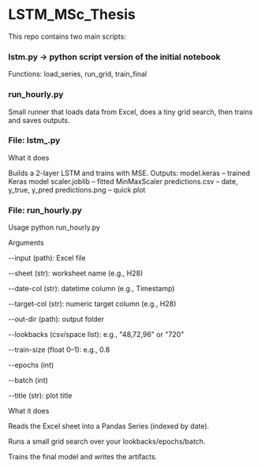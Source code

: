 # LSTM_MSc_Thesis
This repo contains two main scripts:
### lstm.py -> python script version of the initial notebook
Functions: load_series, run_grid, train_final
### run_hourly.py
Small runner that loads data from Excel, does a tiny grid search, then trains and saves outputs.
### File: lstm_.py
What it does

Builds a 2-layer LSTM and trains with MSE.
Outputs:
model.keras – trained Keras model
scaler.joblib – fitted MinMaxScaler
predictions.csv – date, y_true, y_pred
predictions.png – quick plot
### File: run_hourly.py
Usage
python run_hourly.py 

Arguments

--input (path): Excel file

--sheet (str): worksheet name (e.g., H28)

--date-col (str): datetime column (e.g., Timestamp)

--target-col (str): numeric target column (e.g., H28)

--out-dir (path): output folder

--lookbacks (csv/space list): e.g., "48,72,96" or "720"

--train-size (float 0–1): e.g., 0.8

--epochs (int)

--batch (int)

--title (str): plot title

What it does

Reads the Excel sheet into a Pandas Series (indexed by date).

Runs a small grid search over your lookbacks/epochs/batch.

Trains the final model and writes the artifacts.
